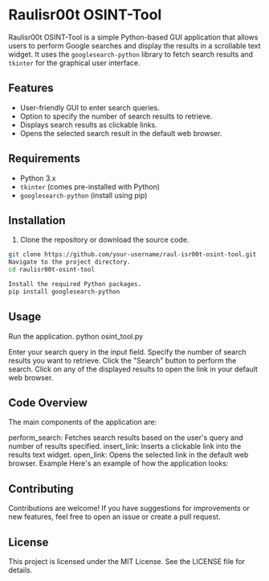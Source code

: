 # Raulisr00t OSINT-Tool

Raulisr00t OSINT-Tool is a simple Python-based GUI application that allows users to perform Google searches and display the results in a scrollable text widget. It uses the `googlesearch-python` library to fetch search results and `tkinter` for the graphical user interface.

## Features

- User-friendly GUI to enter search queries.
- Option to specify the number of search results to retrieve.
- Displays search results as clickable links.
- Opens the selected search result in the default web browser.

## Requirements

- Python 3.x
- `tkinter` (comes pre-installed with Python)
- `googlesearch-python` (install using pip)

## Installation

1. Clone the repository or download the source code.

```bash
git clone https://github.com/your-username/raul-isr00t-osint-tool.git
Navigate to the project directory.
cd raulisr00t-osint-tool

Install the required Python packages.
pip install googlesearch-python
```
## Usage

Run the application.
python osint_tool.py

Enter your search query in the input field.
Specify the number of search results you want to retrieve.
Click the "Search" button to perform the search.
Click on any of the displayed results to open the link in your default web browser.

## Code Overview
The main components of the application are:

perform_search: Fetches search results based on the user's query and number of results specified.
insert_link: Inserts a clickable link into the results text widget.
open_link: Opens the selected link in the default web browser.
Example
Here's an example of how the application looks:


## Contributing
Contributions are welcome! If you have suggestions for improvements or new features, feel free to open an issue or create a pull request.

## License
This project is licensed under the MIT License. See the LICENSE file for details.
